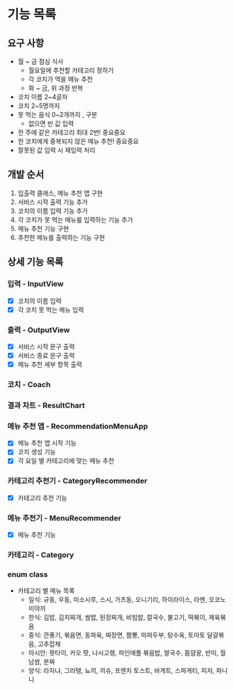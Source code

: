 # 기능 목록

## 요구 사항
- 월 ~ 금 점심 식사
  - 월요일에 추천할 카테고리 정하기
  - 각 코치가 먹을 메뉴 추천
  - 화 ~ 금, 위 과정 반복
- 코치 이름 2~4글자
- 코치 2~5명까지
- 못 먹는 음식 0~2개까지 , 구분
  - 없으면 빈 값 입력
- 한 주에 같은 카테고리 최대 2번! 중요중요
- 한 코치에게 중복되지 않은 메뉴 추천! 중요중요
- 잘못된 값 입력 시 재입력 처리

## 개발 순서
1. 입출력 클래스, 메뉴 추천 앱 구현
2. 서비스 시작 출력 기능 추가
3. 코치의 이름 입력 기능 추가
4. 각 코치가 못 먹는 메뉴를 입력하는 기능 추가
5. 메뉴 추천 기능 구현
6. 추천한 메뉴를 출력하는 기능 구현

## 상세 기능 목록

### 입력 - InputView
- [x] 코치의 이름 입력
- [x] 각 코치 못 먹는 메뉴 입력

### 출력 - OutputView
- [x] 서비스 시작 문구 출력
- [x] 서비스 종료 문구 출력
- [x] 메뉴 추천 세부 항목 출력
### 코치 - Coach

### 결과 차트 - ResultChart 

### 메뉴 추천 앱 - RecommendationMenuApp
- [x] 메뉴 추천 앱 시작 기능
- [x] 코치 생성 기능
- [x] 각 요일 별 카테고리에 맞는 메뉴 추천

### 카테고리 추천기 - CategoryRecommender
- [x] 카테고리 추천 기능
### 메뉴 추천기  - MenuRecommender
- [x] 메뉴 추천 기능
### 카테고리 - Category
### enum class
- 카테고리 별 메뉴 목록 
  - 일식: 규동, 우동, 미소시루, 스시, 가츠동, 오니기리, 하이라이스, 라멘, 오코노미야끼
  - 한식: 김밥, 김치찌개, 쌈밥, 된장찌개, 비빔밥, 칼국수, 불고기, 떡볶이, 제육볶음
  - 중식: 깐풍기, 볶음면, 동파육, 짜장면, 짬뽕, 마파두부, 탕수육, 토마토 달걀볶음, 고추잡채
  - 아시안: 팟타이, 카오 팟, 나시고렝, 파인애플 볶음밥, 쌀국수, 똠얌꿍, 반미, 월남쌈, 분짜
  - 양식: 라자냐, 그라탱, 뇨끼, 끼슈, 프렌치 토스트, 바게트, 스파게티, 피자, 파니니